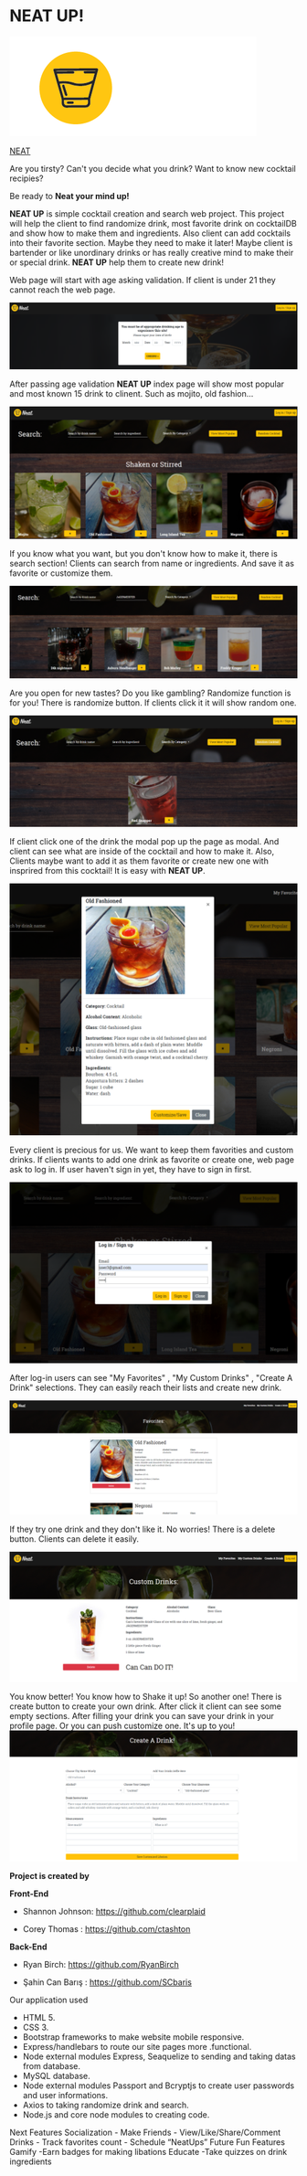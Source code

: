 # NEAT UP!
![Image of NeatUp](./public/assets/neat_logo-03-01.png)

<a href="https://project-neat.herokuapp.com/">NEAT</a>

Are you tirsty? Can't you decide what you drink? Want to know new cocktail recipies? 

Be ready to **Neat your mind up!**

**NEAT UP** is simple cocktail creation and search web project. This project will help the client to find randomize drink, most favorite drink on cocktailDB and show how to make them and ingredients. Also client can add cocktails into their favorite section. Maybe they need to make it later! Maybe client is bartender or like unordinary drinks or has really creative mind to make their or special drink. **NEAT UP** help them to create new drink!


Web page will start with age asking validation. If client is under 21 they cannot reach the web page. 

![Image of AgeAsking](./public/assets/ageAsking.png)

After passing age validation **NEAT UP** index page will show most popular and most known 15 drink to clinent. Such as mojito, old fashion...

![Image of IndexPage](./public/assets/IndexPage.png)

If you know what you want, but you don't know how to make it, there is search section! Clients can search from name or ingredients. And save it as favorite or customize them.

![Image of Search](./public/assets/search-by-ing.png)

Are you open for new tastes? Do you like gambling? Randomize function is for you! There is randomize button. If clients click it it will show random one.

![Image of randomize](./public/assets/ramdomize.png)

If client click one of the drink the modal pop up the page as modal. And client can see what are inside of the cocktail and how to make it. Also, Clients maybe want to add it as them favorite or create new one with insprired from this cocktail! It is easy with **NEAT UP**.

![Image of Modal](./public/assets/modal.png)

Every client is precious for us. We want to keep them favorities and custom drinks. If clients wants to add one drink as favorite or create one, web page ask to log in. If user haven't sign in yet, they have to sign in first. 

![Image of Sign-in-log-in](./public/assets/log-in-sign-up.png)

After log-in users can see "My Favorites" , "My Custom Drinks" , "Create A Drink" selections. They can easily reach their lists and create new drink.

![Image of Sign-in-log-in](./public/assets/Favorites-Page.png)

If they try one drink and they don't like it. No worries! There is a delete button. Clients can delete it easily.

![Image of Sign-in-log-in](./public/assets/Custom-drink.png)


You know better! You know how to Shake it up! So another one! There is create button to create your own drink. After click it client can see some empty sections. After filling your drink you can save your drink in your profile page. Or you can push customize one. It's up to you!
![Image of Sign-in-log-in](./public/assets/create-drink1.png)

**Project is created by** 

**Front-End**

- Shannon Johnson: https://github.com/clearplaid

- Corey Thomas   : https://github.com/ctashton

**Back-End**

- Ryan Birch: https://github.com/RyanBirch

- Şahin Can Barış : https://github.com/SCbaris

Our application used 
- HTML 5.
- CSS 3.
- Bootstrap frameworks to make website mobile responsive.
- Express/handlebars to route our site pages more .functional.
- Node external modules Express, Seaquelize to sending and taking datas from database.
- MySQL database.
- Node external modules Passport and Bcryptjs to create user passwords and user informations.
- Axios to taking randomize drink and search.
- Node.js and core node modules to creating code.

Next Features
Socialization
	- Make Friends
	- View/Like/Share/Comment Drinks
	- Track favorites count
	- Schedule “NeatUps”
Future Fun Features
Gamify
	-Earn badges for making libations
Educate
	-Take quizzes on drink ingredients
